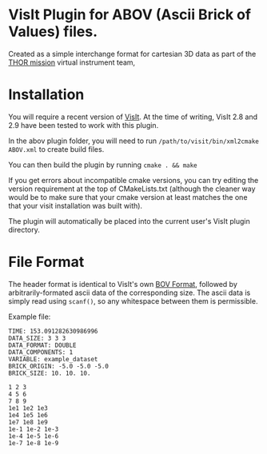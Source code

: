 # VisIt Plugin for ABOV (Ascii Brick of Values) files.

Created as a simple interchange format for cartesian 3D data as part of the
[THOR mission](http://thor.irfu.se/) virtual instrument team,

# Installation

You will require a recent version of
[VisIt](https://wci.llnl.gov/simulation/computer-codes/visit/). At the time of
writing, VisIt 2.8 and 2.9 have been tested to work with this plugin.

In the abov plugin folder, you will need to run
```/path/to/visit/bin/xml2cmake ABOV.xml```
to create build files.

You can then build the plugin by running
```cmake . && make```

If you get errors about incompatible cmake versions, you can try editing the
version requirement at the top of CMakeLists.txt (although the cleaner way
would be to make sure that your cmake version at least matches the one that
your visit installation was built with).

The plugin will automatically be placed into the current user's VisIt plugin directory.

# File Format

The header format is identical to VisIt's own [BOV Format](https://wci.llnl.gov/codes/visit/2.0.0/GettingDataIntoVisIt2.0.0.pdf),
followed by arbitrarily-formated ascii data of the corresponding size. The
ascii data is simply read using `scanf()`, so any whitespace between them is permissible.

Example file:
```
TIME: 153.091282630986996
DATA_SIZE: 3 3 3
DATA_FORMAT: DOUBLE
DATA_COMPONENTS: 1
VARIABLE: example_dataset
BRICK_ORIGIN: -5.0 -5.0 -5.0
BRICK_SIZE: 10. 10. 10.

1 2 3
4 5 6
7 8 9
1e1 1e2 1e3
1e4 1e5 1e6
1e7 1e8 1e9
1e-1 1e-2 1e-3
1e-4 1e-5 1e-6
1e-7 1e-8 1e-9
```
